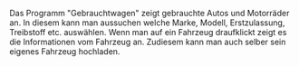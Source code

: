 Das Programm "Gebrauchtwagen" zeigt gebrauchte Autos und Motorräder an.
In diesem kann man aussuchen welche Marke, Modell, Erstzulassung, Treibstoff etc. auswählen.
Wenn man auf ein Fahrzeug draufklickt zeigt es die Informationen vom Fahrzeug an.
Zudiesem kann man auch selber sein eigenes Fahrzeug hochladen.
